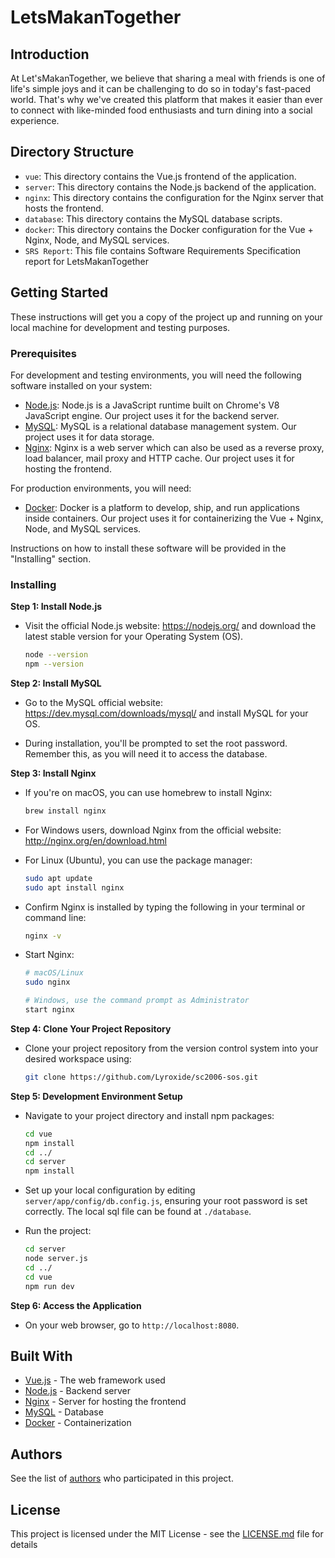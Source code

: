 # LetsMakanTogether

## Introduction

At Let'sMakanTogether, we believe that sharing a meal with friends is one of life's simple joys and it can be challenging to do so in today's fast-paced world. That's why we've created this platform that makes it easier than ever to connect with like-minded food enthusiasts and turn dining into a social experience.

## Directory Structure

- `vue`: This directory contains the Vue.js frontend of the application.
- `server`: This directory contains the Node.js backend of the application.
- `nginx`: This directory contains the configuration for the Nginx server that hosts the frontend.
- `database`: This directory contains the MySQL database scripts.
- `docker`: This directory contains the Docker configuration for the Vue + Nginx, Node, and MySQL services.
- `SRS Report`: This file contains Software Requirements Specification report for LetsMakanTogether


## Getting Started

These instructions will get you a copy of the project up and running on your local machine for development and testing purposes.

### Prerequisites

For development and testing environments, you will need the following software installed on your system:

- [Node.js](https://nodejs.org/en/download/): Node.js is a JavaScript runtime built on Chrome's V8 JavaScript engine. Our project uses it for the backend server.
- [MySQL](https://dev.mysql.com/downloads/installer/): MySQL is a relational database management system. Our project uses it for data storage.
- [Nginx](https://nginx.org/en/download.html): Nginx is a web server which can also be used as a reverse proxy, load balancer, mail proxy and HTTP cache. Our project uses it for hosting the frontend.

For production environments, you will need:

- [Docker](https://docs.docker.com/get-docker/): Docker is a platform to develop, ship, and run applications inside containers. Our project uses it for containerizing the Vue + Nginx, Node, and MySQL services.

Instructions on how to install these software will be provided in the "Installing" section.

### Installing

**Step 1: Install Node.js**

- Visit the official Node.js website: https://nodejs.org/ and download the latest stable version for your Operating System (OS).

  ```sh
  node --version
  npm --version
  ```

**Step 2: Install MySQL**

- Go to the MySQL official website: https://dev.mysql.com/downloads/mysql/ and install MySQL for your OS.

- During installation, you'll be prompted to set the root password. Remember this, as you will need it to access the database.

**Step 3: Install Nginx**

- If you're on macOS, you can use homebrew to install Nginx:

  ```sh
  brew install nginx
  ```

- For Windows users, download Nginx from the official website: http://nginx.org/en/download.html

- For Linux (Ubuntu), you can use the package manager:

  ```sh
  sudo apt update
  sudo apt install nginx
  ```

- Confirm Nginx is installed by typing the following in your terminal or command line:

  ```sh
  nginx -v
  ```

- Start Nginx:

  ```sh
  # macOS/Linux
  sudo nginx

  # Windows, use the command prompt as Administrator
  start nginx
  ```

**Step 4: Clone Your Project Repository**

- Clone your project repository from the version control system into your desired workspace using:
  
  ```sh
  git clone https://github.com/Lyroxide/sc2006-sos.git
  ```

**Step 5: Development Environment Setup**

- Navigate to your project directory and install npm packages:

  ```sh
  cd vue
  npm install
  cd ../
  cd server
  npm install
  ```

- Set up your local configuration by editing `server/app/config/db.config.js`, ensuring your root password is set correctly. The local sql file can be found at `./database`.
  
- Run the project:

  ```sh
  cd server
  node server.js
  cd ../
  cd vue
  npm run dev
  ```


**Step 6: Access the Application**

- On your web browser, go to `http://localhost:8080`.


## Built With

- [Vue.js](https://vuejs.org/) - The web framework used
- [Node.js](https://nodejs.org/) - Backend server
- [Nginx](https://www.nginx.com/) - Server for hosting the frontend
- [MySQL](https://www.mysql.com/) - Database
- [Docker](https://www.docker.com/) - Containerization


## Authors

See the list of [authors](https://github.com/Lyroxide/sc2006-sos/contributors) who participated in this project.

## License

This project is licensed under the MIT License - see the [LICENSE.md](LICENSE.md) file for details
